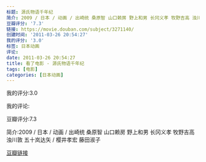 ```yaml
---
标题: 源氏物语千年纪
简介: 2009 / 日本 / 动画 / 出崎统 桑原智 山口赖房 野上和男 长冈义孝 牧野吉高 浊川敦 五十岚达矢 / 樱井孝宏 藤田淑子
豆瓣评分: '7.3'
链接: https://movie.douban.com/subject/3271140/
创建时间: '2011-03-26 20:54:27'
我的评分: '3.0'
标签: 日本动画
评论:
date: 2011-03-26 20:54:27
title: 看了电影 - 源氏物语千年纪
tags: [电影]
categories: [日本动画]
---
```


我的评分:3.0

我的评论:

豆瓣评分:7.3

简介:2009 / 日本 / 动画 / 出崎统 桑原智 山口赖房 野上和男 长冈义孝 牧野吉高 浊川敦 五十岚达矢 / 樱井孝宏 藤田淑子

[豆瓣链接](https://movie.douban.com/subject/3271140/)

